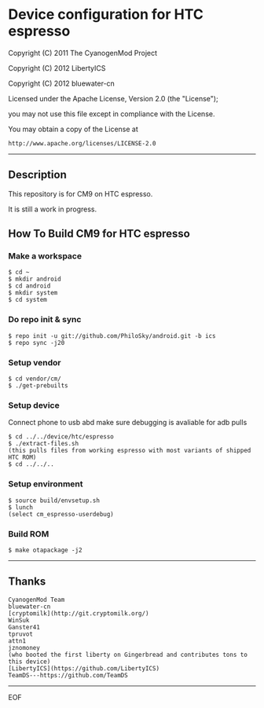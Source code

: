 Device configuration for HTC espresso
=====================================

Copyright (C) 2011 The CyanogenMod Project

Copyright (C) 2012 LibertyICS

Copyright (C) 2012 bluewater-cn

Licensed under the Apache License, Version 2.0 (the "License");

you may not use this file except in compliance with the License.

You may obtain a copy of the License at

	http://www.apache.org/licenses/LICENSE-2.0

---

Description
-----------

This repository is for CM9 on HTC espresso.
 
It is still a work in progress.

How To Build CM9 for HTC espresso
---------------------------------

### Make a workspace

	$ cd ~
	$ mkdir android
	$ cd android
	$ mkdir system
	$ cd system


### Do repo init & sync

	$ repo init -u git://github.com/PhiloSky/android.git -b ics
	$ repo sync -j20

### Setup vendor

	$ cd vendor/cm/
	$ ./get-prebuilts

### Setup device

Connect phone to usb abd make sure debugging is avaliable for adb pulls

	$ cd ../../device/htc/espresso
	$ ./extract-files.sh
	(this pulls files from working espresso with most variants of shipped HTC ROM)
	$ cd ../../..

### Setup environment

	$ source build/envsetup.sh
	$ lunch
	(select cm_espresso-userdebug)

### Build ROM

	$ make otapackage -j2

---
Thanks
------
	CyanogenMod Team
	bluewater-cn
	[cryptomilk](http://git.cryptomilk.org/)
	WinSuk
	Ganster41
	tpruvot
	attn1
	jznomoney
	(who booted the first liberty on Gingerbread and contributes tons to this device)
	[LibertyICS](https://github.com/LibertyICS)
	TeamDS---https://github.com/TeamDS
---
EOF
